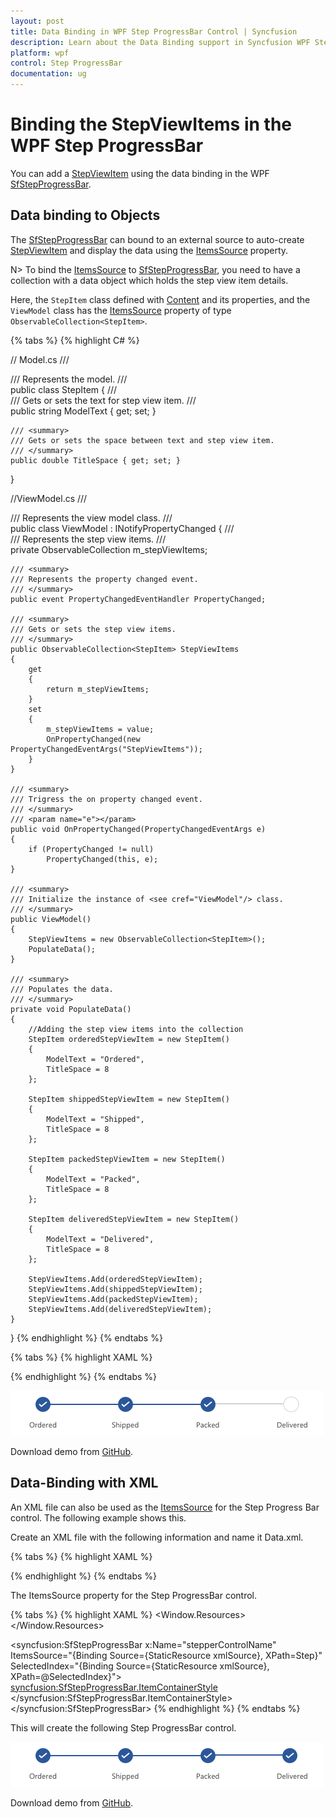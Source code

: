 ```yaml
---
layout: post
title: Data Binding in WPF Step ProgressBar Control | Syncfusion
description: Learn about the Data Binding support in Syncfusion WPF Step ProgressBar control and how to bind the properties.
platform: wpf
control: Step ProgressBar
documentation: ug
---
```


# Binding the StepViewItems in the WPF Step ProgressBar

You can add a [StepViewItem](https://help.syncfusion.com/cr/wpf/Syncfusion.UI.Xaml.ProgressBar.StepViewItem.html) using the data binding in the WPF [SfStepProgressBar](https://help.syncfusion.com/cr/wpf/Syncfusion.UI.Xaml.ProgressBar.SfStepProgressBar.html).

## Data binding to Objects

The [SfStepProgressBar](https://help.syncfusion.com/cr/wpf/Syncfusion.UI.Xaml.ProgressBar.SfStepProgressBar.html) can bound to an external source to auto-create [StepViewItem](https://help.syncfusion.com/cr/wpf/Syncfusion.UI.Xaml.ProgressBar.StepViewItem.html) and display the data using the [ItemsSource](https://docs.microsoft.com/en-us/previous-versions/windows/silverlight/dotnet-windows-silverlight/ms593015(v=vs.95)#:~:text=You%20can%20add%20items%20to,items%20property%20are%20read%2Donly.) property.   

N> To bind the [ItemsSource](https://docs.microsoft.com/en-us/previous-versions/windows/silverlight/dotnet-windows-silverlight/ms593015(v=vs.95)#:~:text=You%20can%20add%20items%20to,items%20property%20are%20read%2Donly.) to [SfStepProgressBar](https://help.syncfusion.com/cr/wpf/Syncfusion.UI.Xaml.ProgressBar.SfStepProgressBar.html), you need to have a collection with a data object which holds the step view item details.

Here, the `StepItem` class defined with [Content](https://docs.microsoft.com/en-us/dotnet/api/system.windows.controls.contentcontrol.content?view=net-5.0) and its properties, and the `ViewModel` class has the [ItemsSource](https://docs.microsoft.com/en-us/previous-versions/windows/silverlight/dotnet-windows-silverlight/ms593015(v=vs.95)#:~:text=You%20can%20add%20items%20to,items%20property%20are%20read%2Donly.) property of type `ObservableCollection<StepItem>`.

{% tabs %}
{% highlight C# %}

// Model.cs
/// <summary>
/// Represents the model.
/// </summary>
public class StepItem 
{
    /// <summary>
    /// Gets or sets the text for step view item.
    /// </summary>
    public string ModelText { get; set; } 
        
    /// <summary>
    /// Gets or sets the space between text and step view item.
    /// </summary>
    public double TitleSpace { get; set; }
}

//ViewModel.cs
/// <summary>
/// Represents the view model class.
/// </summary>
public class ViewModel : INotifyPropertyChanged
{
    /// <summary>
    /// Represents the step view items.
    /// </summary>
    private ObservableCollection<StepItem> m_stepViewItems;

    /// <summary>
    /// Represents the property changed event.
    /// </summary>
    public event PropertyChangedEventHandler PropertyChanged;

    /// <summary>
    /// Gets or sets the step view items.
    /// </summary>
    public ObservableCollection<StepItem> StepViewItems
    {
        get
        {
            return m_stepViewItems;
        }
        set
        {
            m_stepViewItems = value;
            OnPropertyChanged(new PropertyChangedEventArgs("StepViewItems"));
        }
    }

    /// <summary>
    /// Trigress the on property changed event.
    /// </summary>
    /// <param name="e"></param>
    public void OnPropertyChanged(PropertyChangedEventArgs e)
    {
        if (PropertyChanged != null)
            PropertyChanged(this, e);
    }

    /// <summary>
    /// Initialize the instance of <see cref="ViewModel"/> class.
    /// </summary>
    public ViewModel()
    {
        StepViewItems = new ObservableCollection<StepItem>();
        PopulateData();
    }

    /// <summary>
    /// Populates the data.
    /// </summary>
    private void PopulateData()
    {
        //Adding the step view items into the collection
        StepItem orderedStepViewItem = new StepItem()
        {
            ModelText = "Ordered",
            TitleSpace = 8
        };

        StepItem shippedStepViewItem = new StepItem()
        {
            ModelText = "Shipped",
            TitleSpace = 8
        };

        StepItem packedStepViewItem = new StepItem()
        {
            ModelText = "Packed",
            TitleSpace = 8
        };

        StepItem deliveredStepViewItem = new StepItem()
        {
            ModelText = "Delivered",
            TitleSpace = 8
        };

        StepViewItems.Add(orderedStepViewItem);
        StepViewItems.Add(shippedStepViewItem);
        StepViewItems.Add(packedStepViewItem);
        StepViewItems.Add(deliveredStepViewItem);
    }
}
{% endhighlight %}
{% endtabs %}

{% tabs %}
{% highlight XAML %}

<Grid Name="grid">
    <syncfusion:SfStepProgressBar
        x:Name="stepperControlName"
        Margin="40"
        ItemsSource="{Binding StepViewItems}"
        Orientation="Horizontal"
        SelectedIndex="2">
        <syncfusion:SfStepProgressBar.ItemContainerStyle>
            <Style TargetType="syncfusion:StepViewItem">
                <Setter Property="Content" Value="{Binding ModelText}" />
                <Setter Property="TextSpacing" Value="{Binding TitleSpace}" />
            </Style>
        </syncfusion:SfStepProgressBar.ItemContainerStyle>
        <syncfusion:SfStepProgressBar.DataContext>
            <local:ViewModel />
        </syncfusion:SfStepProgressBar.DataContext>
    </syncfusion:SfStepProgressBar>
</Grid>
{% endhighlight %}
{% endtabs %}

![WPF Step ProgressBar control auto creates stepview item from objects using data binding](Data-binding_images/Data-Binding.png)

Download demo from [GitHub](https://github.com/SyncfusionExamples/WPF-StepProgressBar-Demos/tree/master/Samples/DataBindingToObjects).

## Data-Binding with XML

An XML file can also be used as the [ItemsSource](https://docs.microsoft.com/en-us/previous-versions/windows/silverlight/dotnet-windows-silverlight/ms593015(v=vs.95)#:~:text=You%20can%20add%20items%20to,items%20property%20are%20read%2Donly.) for the Step Progress Bar control. The following example shows this.

Create an XML file with the following information and name it Data.xml.

{% tabs %}
{% highlight XAML %}
<?xml version="1.0" encoding="utf-8" ?>

<StepItems SelectedIndex="3">

<Step Name="Ordered"/>
<Step Name="Shipped"/>
<Step Name="Packed"/>
<Step Name="Delivered"/>

</StepItems>
{% endhighlight %}
{% endtabs %}			

The ItemsSource property for the Step ProgressBar control.

{% tabs %}
{% highlight XAML %}
<Window.Resources>
<XmlDataProvider x:Key="xmlSource" Source="Data.xml" XPath="StepItems" />
</Window.Resources>

<syncfusion:SfStepProgressBar x:Name="stepperControlName"
    ItemsSource="{Binding Source={StaticResource xmlSource}, XPath=Step}"
    SelectedIndex="{Binding Source={StaticResource xmlSource}, XPath=@SelectedIndex}">
    <syncfusion:SfStepProgressBar.ItemContainerStyle>
        <Style TargetType="syncfusion:StepViewItem">
            <Setter Property="Content" Value="{Binding XPath=@Name}" />
        </Style>
    </syncfusion:SfStepProgressBar.ItemContainerStyle>
</syncfusion:SfStepProgressBar>
{% endhighlight %}
{% endtabs %}
		
This will create the following Step ProgressBar control.

![WPF Step ProgressBar auto creates stepview item from XML using data binding](Data-Binding_images/Data-Binding_img.png)

Download demo from [GitHub](https://github.com/SyncfusionExamples/WPF-StepProgressBar-Demos/tree/master/Samples/DataBindingWithXml).